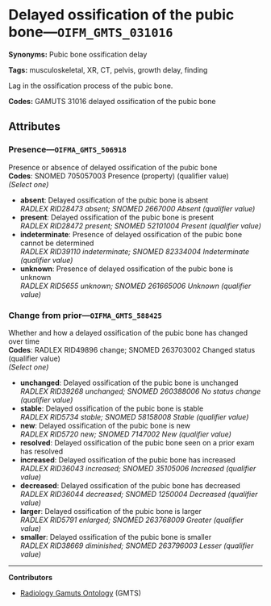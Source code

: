 # Delayed ossification of the pubic bone—`OIFM_GMTS_031016`

**Synonyms:** Pubic bone ossification delay

**Tags:** musculoskeletal, XR, CT, pelvis, growth delay, finding

Lag in the ossification process of the pubic bone.

**Codes:** GAMUTS 31016 delayed ossification of the pubic bone

## Attributes

### Presence—`OIFMA_GMTS_506918`

Presence or absence of delayed ossification of the pubic bone  
**Codes**: SNOMED 705057003 Presence (property) (qualifier value)  
*(Select one)*

- **absent**: Delayed ossification of the pubic bone is absent  
_RADLEX RID28473 absent; SNOMED 2667000 Absent (qualifier value)_
- **present**: Delayed ossification of the pubic bone is present  
_RADLEX RID28472 present; SNOMED 52101004 Present (qualifier value)_
- **indeterminate**: Presence of delayed ossification of the pubic bone cannot be determined  
_RADLEX RID39110 indeterminate; SNOMED 82334004 Indeterminate (qualifier value)_
- **unknown**: Presence of delayed ossification of the pubic bone is unknown  
_RADLEX RID5655 unknown; SNOMED 261665006 Unknown (qualifier value)_

### Change from prior—`OIFMA_GMTS_588425`

Whether and how a delayed ossification of the pubic bone has changed over time  
**Codes**: RADLEX RID49896 change; SNOMED 263703002 Changed status (qualifier value)  
*(Select one)*

- **unchanged**: Delayed ossification of the pubic bone is unchanged  
_RADLEX RID39268 unchanged; SNOMED 260388006 No status change (qualifier value)_
- **stable**: Delayed ossification of the pubic bone is stable  
_RADLEX RID5734 stable; SNOMED 58158008 Stable (qualifier value)_
- **new**: Delayed ossification of the pubic bone is new  
_RADLEX RID5720 new; SNOMED 7147002 New (qualifier value)_
- **resolved**: Delayed ossification of the pubic bone seen on a prior exam has resolved  
- **increased**: Delayed ossification of the pubic bone has increased  
_RADLEX RID36043 increased; SNOMED 35105006 Increased (qualifier value)_
- **decreased**: Delayed ossification of the pubic bone has decreased  
_RADLEX RID36044 decreased; SNOMED 1250004 Decreased (qualifier value)_
- **larger**: Delayed ossification of the pubic bone is larger  
_RADLEX RID5791 enlarged; SNOMED 263768009 Greater (qualifier value)_
- **smaller**: Delayed ossification of the pubic bone is smaller  
_RADLEX RID38669 diminished; SNOMED 263796003 Lesser (qualifier value)_

---

**Contributors**

- [Radiology Gamuts Ontology](https://gamuts.net/) (GMTS)